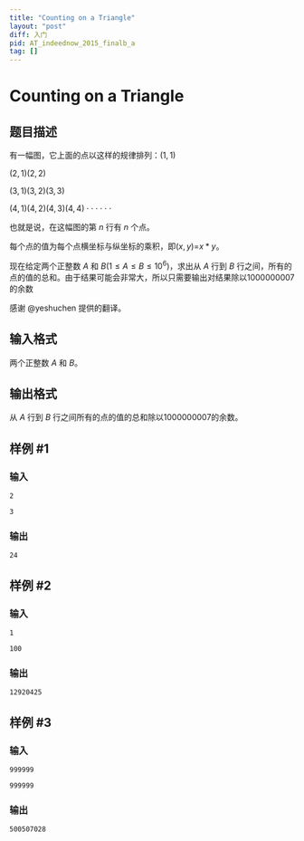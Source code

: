 ```yaml
---
title: "Counting on a Triangle"
layout: "post"
diff: 入门
pid: AT_indeednow_2015_finalb_a
tag: []
---
```


# Counting on a Triangle

## 题目描述

有一幅图，它上面的点以这样的规律排列：$(1,1)$

$(2,1)(2,2)$

$(3,1)(3,2)(3,3)$

$(4,1)(4,2)(4,3)(4,4)\cdot \cdot \cdot \cdot \cdot \cdot$

也就是说，在这幅图的第 $n$ 行有 $n$ 个点。

每个点的值为每个点横坐标与纵坐标的乘积，即($x,y$)=$x*y$。

现在给定两个正整数 $A$ 和 $B$$(1\le A\le B\le 10^6)$，求出从 $A$ 行到 $B$ 行之间，所有的点的值的总和。由于结果可能会非常大，所以只需要输出对结果除以$1000000007$的余数 

感谢 @yeshuchen 提供的翻译。

## 输入格式

两个正整数 $A$ 和 $B$。

## 输出格式

从 $A$ 行到 $B$ 行之间所有的点的值的总和除以$1000000007$的余数。

## 样例 #1

### 输入

```
2
3
```

### 输出

```
24
```

## 样例 #2

### 输入

```
1
100
```

### 输出

```
12920425
```

## 样例 #3

### 输入

```
999999
999999
```

### 输出

```
500507028
```

